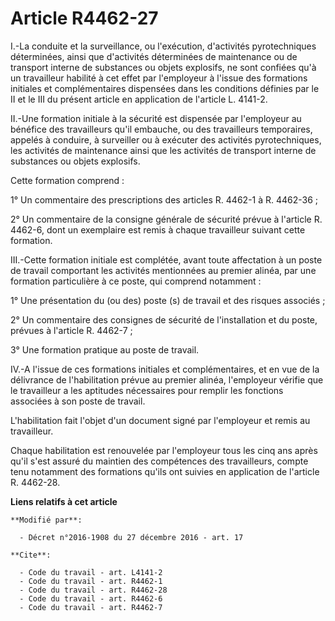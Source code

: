 # Article R4462-27

I.-La conduite et la surveillance, ou l'exécution, d'activités pyrotechniques déterminées, ainsi que d'activités déterminées
de maintenance ou de transport interne de substances ou objets explosifs, ne sont confiées qu'à un travailleur habilité à cet
effet par l'employeur à l'issue des formations initiales et complémentaires dispensées dans les conditions définies par le II
et le III du présent article en application de l'article L. 4141-2. 

II.-Une formation initiale à la sécurité est dispensée par l'employeur au bénéfice des travailleurs qu'il embauche, ou des
travailleurs temporaires, appelés à conduire, à surveiller ou à exécuter des activités pyrotechniques, les activités de
maintenance ainsi que les activités de transport interne de substances ou objets explosifs. 

Cette formation comprend : 

1° Un commentaire des prescriptions des articles R. 4462-1 à R. 4462-36 ; 

2° Un commentaire de la consigne générale de sécurité prévue à l'article R. 4462-6, dont un exemplaire est remis à chaque
travailleur suivant cette formation. 

III.-Cette formation initiale est complétée, avant toute affectation à un poste de travail comportant les activités
mentionnées au premier alinéa, par une formation particulière à ce poste, qui comprend notamment : 

1° Une présentation du (ou des) poste (s) de travail et des risques associés ; 

2° Un commentaire des consignes de sécurité de l'installation et du poste, prévues à l'article R. 4462-7 ; 

3° Une formation pratique au poste de travail. 

IV.-A l'issue de ces formations initiales et complémentaires, et en vue de la délivrance de l'habilitation prévue au premier
alinéa, l'employeur vérifie que le travailleur a les aptitudes nécessaires pour remplir les fonctions associées à son poste
de travail. 

L'habilitation fait l'objet d'un document signé par l'employeur et remis au travailleur. 

Chaque habilitation est renouvelée par l'employeur tous les cinq ans après qu'il s'est assuré du maintien des compétences des
travailleurs, compte tenu notamment des formations qu'ils ont suivies en application de l'article R. 4462-28.

**Liens relatifs à cet article**

	**Modifié par**:

	  - Décret n°2016-1908 du 27 décembre 2016 - art. 17

	**Cite**:

	  - Code du travail - art. L4141-2
	  - Code du travail - art. R4462-1
	  - Code du travail - art. R4462-28
	  - Code du travail - art. R4462-6
	  - Code du travail - art. R4462-7
